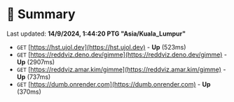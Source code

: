 # 📖 Summary
Last updated: **14/9/2024, 1:44:20 PTG "Asia/Kuala_Lumpur"**

- `GET` [https://hst.ujol.dev](https://hst.ujol.dev) - **Up** (523ms)
- `GET` [https://reddviz.deno.dev/gimme](https://reddviz.deno.dev/gimme) - **Up** (2907ms)
- `GET` [https://reddviz.amar.kim/gimme](https://reddviz.amar.kim/gimme) - **Up** (737ms)
- `GET` [https://dumb.onrender.com](https://dumb.onrender.com) - **Up** (370ms)
